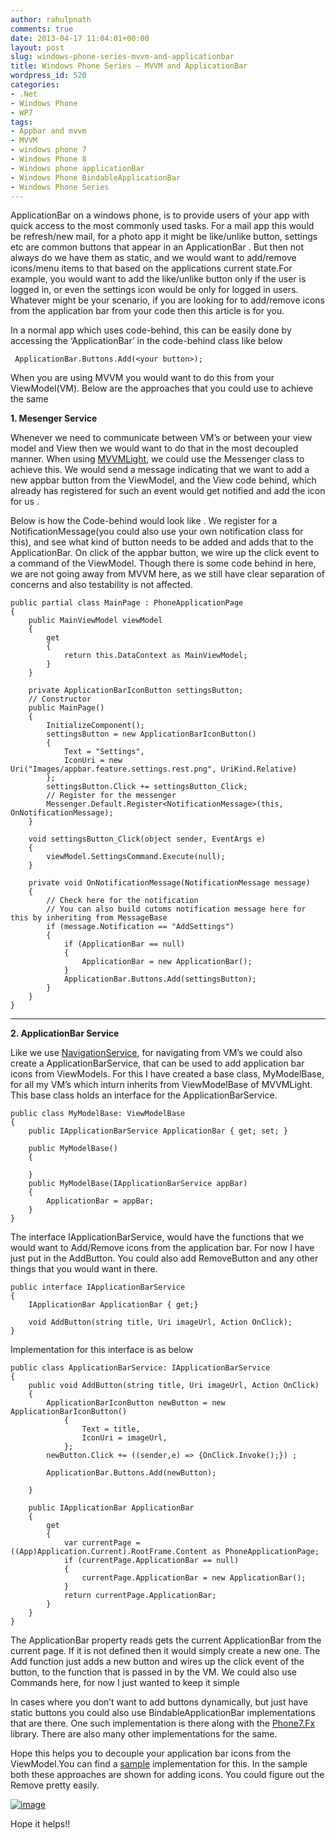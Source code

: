 ```yaml
---
author: rahulpnath
comments: true
date: 2013-04-17 11:04:01+00:00
layout: post
slug: windows-phone-series-mvvm-and-applicationbar
title: Windows Phone Series – MVVM and ApplicationBar
wordpress_id: 520
categories:
- .Net
- Windows Phone
- WP7
tags:
- Appbar and mvvm
- MVVM
- windows phone 7
- Windows Phone 8
- Windows phone applicationBar
- Windows Phone BindableApplicationBar
- Windows Phone Series
---
```


ApplicationBar on a windows phone, is to provide users of your app with quick access to the most commonly used tasks. For a mail app this would be refresh/new mail, for a photo app it might be like/unlike button, settings etc are common buttons that appear in an ApplicationBar . But then not always do we have them as static, and we would want to add/remove icons/menu items to that based on the applications current state.For example, you would want to add the like/unlike button only if the user is logged in, or even the settings icon would be only for logged in users. Whatever might be your scenario, if you are looking for to add/remove icons from the application bar from your code then this article is for you.

 

In a normal app which uses code-behind, this can be easily done by accessing the ‘ApplicationBar’ in the code-behind class like below

 
    
     ApplicationBar.Buttons.Add(<your button>);




When you are using MVVM you would want to do this from your ViewModel(VM). Below are the approaches that you could use to achieve the same





**1. Mesenger Service**





Whenever we need to communicate between VM’s or between your view model and View then we would want to do that in the most decoupled manner. When using [MVVMLight](http://www.galasoft.ch/mvvm/), we could use the Messenger class to achieve this. We would send a message indicating that we want to add a new appbar button from the ViewModel, and the View code behind, which already has registered for such an event would get notified and add the icon for us .





Below is how the Code-behind would look like . We register for a NotificationMessage(you could also use your own notification class for this), and see what kind of button needs to be added and adds that to the ApplicationBar. On click of the appbar button, we wire up the click event to a command of the ViewModel. Though there is some code behind in here, we are not going away from MVVM here, as we still have clear separation of concerns and also testability is not affected.




    
    public partial class MainPage : PhoneApplicationPage
    {
        public MainViewModel viewModel
        {
            get
            {
                return this.DataContext as MainViewModel;
            }
        }
    
        private ApplicationBarIconButton settingsButton;
        // Constructor
        public MainPage()
        {
            InitializeComponent();
            settingsButton = new ApplicationBarIconButton()
            {
                Text = "Settings",
                IconUri = new Uri("Images/appbar.feature.settings.rest.png", UriKind.Relative)
            };
            settingsButton.Click += settingsButton_Click;
            // Register for the messenger 
            Messenger.Default.Register<NotificationMessage>(this, OnNotificationMessage);
        }
    
        void settingsButton_Click(object sender, EventArgs e)
        {
            viewModel.SettingsCommand.Execute(null);
        }
    
        private void OnNotificationMessage(NotificationMessage message)
        {
            // Check here for the notification
            // You can also build cutoms notification message here for this by inheriting from MessageBase
            if (message.Notification == "AddSettings")
            {
                if (ApplicationBar == null)
                {
                    ApplicationBar = new ApplicationBar();
                }
                ApplicationBar.Buttons.Add(settingsButton);
            }
        }
    }





****





**2. ApplicationBar Service**





Like we use [NavigationService](http://www.geekchamp.com/articles/mvvm-in-real-life-windows-phone-applications-part2), for navigating from VM’s we could also create a ApplicationBarService, that can be used to add application bar icons from ViewModels. For this I have created a base class, MyModelBase, for all my VM’s which inturn inherits from ViewModelBase of MVVMLight. This base class holds an interface for the ApplicationBarService.




    
    public class MyModelBase: ViewModelBase
    {
        public IApplicationBarService ApplicationBar { get; set; }
    
        public MyModelBase()
        {
    
        }
        public MyModelBase(IApplicationBarService appBar)
        {
            ApplicationBar = appBar;
        }
    }





The interface IApplicationBarService, would have the functions that we would want to Add/Remove icons from the application bar. For now I have just put in the AddButton. You could also add RemoveButton and any other things that you would want in there.




    
    public interface IApplicationBarService
    {
        IApplicationBar ApplicationBar { get;} 
    
        void AddButton(string title, Uri imageUrl, Action OnClick);
    }





Implementation for this interface is as below




    
    public class ApplicationBarService: IApplicationBarService
    {
        public void AddButton(string title, Uri imageUrl, Action OnClick)
        {
            ApplicationBarIconButton newButton = new ApplicationBarIconButton()
                {
                    Text = title, 
                    IconUri = imageUrl, 
                };
            newButton.Click += ((sender,e) => {OnClick.Invoke();}) ;
    
            ApplicationBar.Buttons.Add(newButton);
           
        }
    
        public IApplicationBar ApplicationBar
        {
            get
            {
                var currentPage = ((App)Application.Current).RootFrame.Content as PhoneApplicationPage;
                if (currentPage.ApplicationBar == null)
                {
                    currentPage.ApplicationBar = new ApplicationBar();
                }
                return currentPage.ApplicationBar;
            }
        }
    }





The ApplicationBar property reads gets the current ApplicationBar from the current page. If it is not defined then it would simply create a new one. The Add function just adds a new button and wires up the click event of the button, to the function that is passed in by the VM. We could also use Commands here, for now I just wanted to keep it simple





In cases where you don’t want to add buttons dynamically, but just have static buttons you could also use BindableApplicationBar implementations that are there. One such implementation is there along with the [Phone7.Fx](http://phone7.codeplex.com/) library. There are also many other implementations for the same.





Hope this helps you to decouple your application bar icons from the ViewModel.You can find a [sample](https://github.com/rahulpnath/Blog/tree/master/PhoneAppBarMvvm) implementation for this. In the sample both these approaches are shown for adding icons. You could figure out the Remove pretty easily.





[![image](http://rahulpnath.com/blog/wp-content/uploads/2013/04/image_thumb4.png)](http://rahulpnath.com/blog/wp-content/uploads/2013/04/image4.png)





Hope it helps!!
